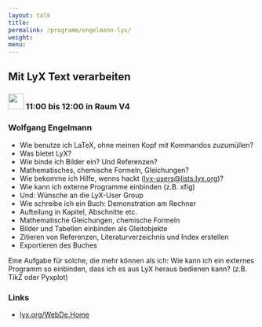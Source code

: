 ```yaml
---
layout: talk
title:
permalink: /programm/engelmann-lyx/
weight: 
menu:
---
```

## Mit&nbsp;LyX&nbsp;Text&nbsp;verarbeiten

### <img height = "32" src="../../images/talk.svg"> 11:00 bis 12:00 in Raum V4

### Wolfgang&nbsp;Engelmann

- Wie benutze ich LaTeX, ohne meinen Kopf mit Kommandos zuzumüllen?
- Was bietet LyX?
- Wie binde ich Bilder ein? Und Referenzen?
- Mathematisches, chemische Formeln, Gleichungen?
- Wie bekomme ich Hilfe, wenns hackt (lyx-users@lists.lyx.org)?
- Wie kann ich externe Programme einbinden (z.B. xfig)
- Und: Wünsche an die LyX-User Group
- Wie schreibe ich ein Buch: Demonstration am Rechner
- Aufteilung in Kapitel, Abschnitte etc.
- Mathematische Gleichungen, chemische Formeln
- Bilder und Tabellen einbinden als Gleitobjekte
- Zitieren von Referenzen, Literaturverzeichnis und Index erstellen
- Exportieren des Buches

Eine Aufgabe für solche, die mehr können als ich: Wie kann ich ein externes Programm so einbinden, dass ich es aus LyX heraus bedienen kann? (z.B. TikZ oder Pyxplot)

### Links

- <a href="http://www.lyx.org/WebDe.Home" target="_blank">lyx.org/WebDe.Home</a>
